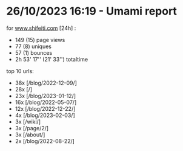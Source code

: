 # 26/10/2023 16:19 - Umami report
for www.shifeiti.com [24h] :

 - 149 (15) page views
 - 77 (8) uniques
 - 57 (1) bounces
 - 2h 53' 17'' (21' 33'') totaltime


top 10 urls:
 - 38x [/blog/2022-12-09/]
 - 28x [/]
 - 23x [/blog/2023-01-12/]
 - 16x [/blog/2022-05-07/]
 - 12x [/blog/2022-12-22/]
 - 4x [/blog/2023-02-03/]
 - 3x [/wiki/]
 - 3x [/page/2/]
 - 3x [/about/]
 - 2x [/blog/2022-08-22/]


